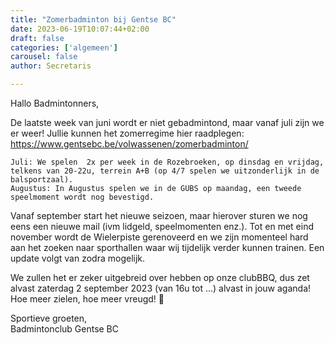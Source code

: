 ```yaml
---
title: "Zomerbadminton bij Gentse BC"
date: 2023-06-19T10:07:44+02:00
draft: false
categories: ['algemeen']
carousel: false
author: Secretaris

---
```

Hallo Badmintonners,

De laatste week van juni wordt er niet gebadmintond, maar vanaf juli zijn we er weer!  Jullie kunnen het zomerregime hier raadplegen: https://www.gentsebc.be/volwassenen/zomerbadminton/

    Juli: We spelen  2x per week in de Rozebroeken, op dinsdag en vrijdag, telkens van 20-22u, terrein A+B (op 4/7 spelen we uitzonderlijk in de balsportzaal). 
    Augustus: In Augustus spelen we in de GUBS op maandag, een tweede speelmoment wordt nog bevestigd.



Vanaf september start het nieuwe seizoen, maar hierover sturen we  nog eens een nieuwe mail (ivm lidgeld, speelmomenten enz.). Tot en met eind november wordt de Wielerpiste gerenoveerd en we zijn momenteel hard aan het zoeken naar sporthallen waar wij tijdelijk verder kunnen trainen. Een update volgt van zodra mogelijk.

We zullen het er zeker uitgebreid over hebben op onze clubBBQ, dus zet alvast zaterdag 2 september 2023 (van 16u tot ...) alvast in jouw aganda!  Hoe meer zielen, hoe meer vreugd! 🤗

Sportieve groeten,<br>
Badmintonclub Gentse BC